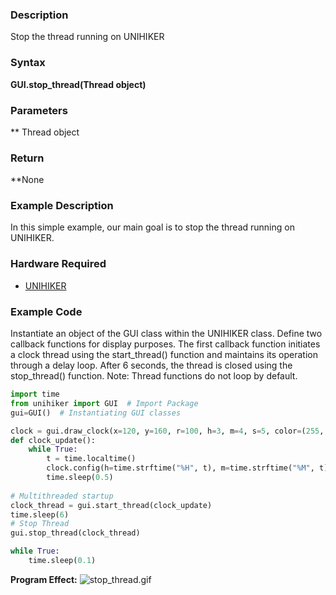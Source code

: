 ### Description
Stop the thread running on UNIHIKER
### Syntax
**GUI.stop_thread(Thread object)**
### Parameters
** Thread object
### Return
**None
### Example Description
In this simple example, our main goal is to stop the thread running on UNIHIKER.
### Hardware Required

- [UNIHIKER](https://www.dfrobot.com/product-2691.html)
### Example Code
Instantiate an object of the GUI class within the UNIHIKER class. Define two callback functions for display purposes. The first callback function initiates a clock thread using the start_thread() function and maintains its operation through a delay loop. After 6 seconds, the thread is closed using the stop_thread() function.
Note:  Thread functions do not loop by default.
```python
import time
from unihiker import GUI  # Import Package
gui=GUI()  # Instantiating GUI classes

clock = gui.draw_clock(x=120, y=160, r=100, h=3, m=4, s=5, color=(255, 0, 0), onclick=lambda: print("clock clicked"))
def clock_update():
    while True:
        t = time.localtime()
        clock.config(h=time.strftime("%H", t), m=time.strftime("%M", t), s=time.strftime("%S", t))
        time.sleep(0.5)
	    
# Multithreaded startup
clock_thread = gui.start_thread(clock_update)
time.sleep(6)
# Stop Thread
gui.stop_thread(clock_thread)

while True:
    time.sleep(0.1)
```
**Program Effect:**
![stop_thread.gif](img/2.stop_thread()/1720670083979-641f45bb-5385-4ec3-b8a6-5e70be804a70.gif)
